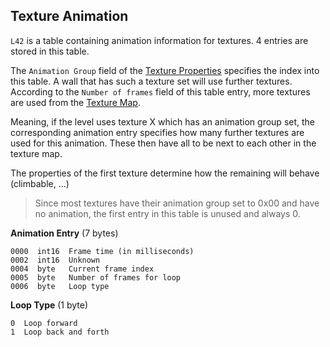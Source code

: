 ## Texture Animation

```L42``` is a table containing animation information for textures. 4 entries are stored in this table.

The ```Animation Group``` field of the [Texture Properties](../fileFormat/PropertyFiles#properties-entry) specifies
the index into this table. A wall that has such a texture set will use further textures. According to the
```Number of frames``` field of this table entry, more textures are used from the [Texture Map](mapInformation.md#texture-map).

Meaning, if the level uses texture X which has an animation group set, the corresponding animation entry specifies 
how many further textures are used for this animation. These then have all to be next to each other in the texture map.

The properties of the first texture determine how the remaining will behave (climbable, ...)

> Since most textures have their animation group set to 0x00 and have no animation, the first entry in this
> table is unused and always 0.

**Animation Entry** (7 bytes)

    0000  int16  Frame time (in milliseconds)
    0002  int16  Unknown
    0004  byte   Current frame index
    0005  byte   Number of frames for loop
    0006  byte   Loop type

**Loop Type** (1 byte)

    0  Loop forward
    1  Loop back and forth
